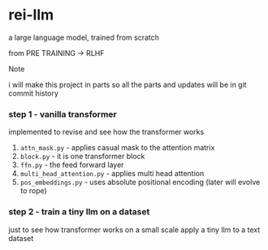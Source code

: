 # rei-llm 

a large language model, trained from scratch 

from PRE TRAINING -> RLHF 

> [!NOTE]
> i will make this project in parts so all the parts and updates will be in git commit history

### step 1 - vanilla transformer

implemented to revise and see how the transformer works
1. `attn_mask.py` - applies casual mask to the attention matrix
2. `block.py` - it is one transformer block 
3. `ffn.py` - the feed forward layer 
4. `multi_head_attention.py` - applies multi head attention 
5. `pos_embeddings.py` - uses absolute positional encoding (later will evolve to rope)

### step 2 - train a tiny llm on a dataset

just to see how transformer works on a small scale apply a tiny llm to a text dataset

